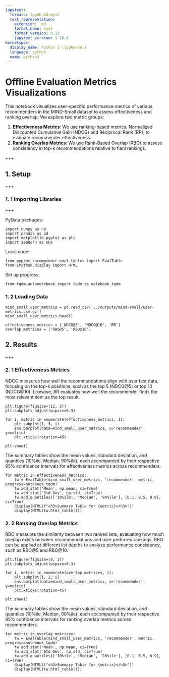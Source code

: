 ```yaml
---
jupytext:
  formats: ipynb,md:myst
  text_representation:
    extension: .md
    format_name: myst
    format_version: 0.13
    jupytext_version: 1.16.4
kernelspec:
  display_name: Python 3 (ipykernel)
  language: python
  name: python3
---
```


# Offline Evaluation Metrics Visualizations
This notebook visualizes user-specific performance metrics of various recommenders in the MIND-Small dataset to assess effectiveness and ranking overlap. We explore two metric groups:
1. **Effectiveness Metrics**: We use ranking-based metrics, Normalized Discounted Cumulative Gain (NDCG) and Reciprocal Rank (RR), to evaluate recommender effectiveness.
2. **Ranking Overlap Metrics**: We use Rank-Based Overlap (RBO) to assess consistency in top-k recommendations relative to fianl rankings.

+++

## 1. Setup

+++

### 1. 1 Importing Libraries

+++

PyData packages:

```{code-cell} ipython3
import numpy as np
import pandas as pd
import matplotlib.pyplot as plt
import seaborn as sns
```

Local code:

```{code-cell} ipython3
from poprox_recommender.eval_tables import EvalTable
from IPython.display import HTML
```

Set up progress:

```{code-cell} ipython3
from tqdm.autonotebook import tqdm as notebook_tqdm
```

### 1. 2 Loading Data

```{code-cell} ipython3
mind_small_user_metrics = pd.read_csv('../outputs/mind-small/user-metrics.csv.gz')
mind_small_user_metrics.head()
```

```{code-cell} ipython3
effectiveness_metrics = ['NDCG@5', 'NDCG@10', 'RR']
overlap_metrices = ['RBO@5', 'RBO@10']
```

## 2. Results

+++

### 2. 1 Effectiveness Metrics
NDCG measures how well the recommendations align with user test data, focusing on the top-k positions, such as the top 5 (NDCG@5) or top 10 (NDCG@10). Likewise, RR evaluates how well the recommender finds the most relevant item as the top result.

```{code-cell} ipython3
plt.figure(figsize=(12, 3))
plt.subplots_adjust(wspace=0.3)

for i, metric in enumerate(effectiveness_metrics, 1):
    plt.subplot(1, 3, i)
    sns.barplot(data=mind_small_user_metrics, x='recommender', y=metric)
    plt.xticks(rotation=45)

plt.show()
```

The summary tables show the mean values, standard deviation, and quantiles (10%ile, Median, 90%ile), each accompanied by their respective 95% confidence intervals for effectiveness metrics across recommenders.

```{code-cell} ipython3
for metric in effectiveness_metrics:
    tw = EvalTable(mind_small_user_metrics, 'recommender', metric, progress=notebook_tqdm)
    tw.add_stat('Mean', np.mean, ci=True)
    tw.add_stat('Std Dev', np.std, ci=True)
    tw.add_quantiles(['10%ile', 'Median', '90%ile'], [0.1, 0.5, 0.9], ci=True)
    display(HTML(f"<h3>Summary Table for {metric}</h3>"))
    display(HTML(tw.html_table()))
```

### 2. 2 Ranking Overlap Metrics
RBO measures the similarity between two ranked lists, evaluating how much overlap exists between recommendations and user preferred rankings. RBO can be applied at different list depths to analyze performance consistency, such as RBO@5 and RBO@10.

```{code-cell} ipython3
plt.figure(figsize=(8, 3))
plt.subplots_adjust(wspace=0.3)

for i, metric in enumerate(overlap_metrices, 1):
    plt.subplot(1, 2, i)
    sns.barplot(data=mind_small_user_metrics, x='recommender', y=metric)
    plt.xticks(rotation=45)

plt.show()
```

The summary tables show the mean values, standard deviation, and quantiles (10%ile, Median, 90%ile), each accompanied by their respective 95% confidence intervals for ranking overlap metrics across recommenders.

```{code-cell} ipython3
for metric in overlap_metrices:
    tw = EvalTable(mind_small_user_metrics, 'recommender', metric, progress=notebook_tqdm)
    tw.add_stat('Mean', np.mean, ci=True)
    tw.add_stat('Std Dev', np.std, ci=True)
    tw.add_quantiles(['10%ile', 'Median', '90%ile'], [0.1, 0.5, 0.9], ci=True)
    display(HTML(f"<h3>Summary Table for {metric}</h3>"))
    display(HTML(tw.html_table()))
```
